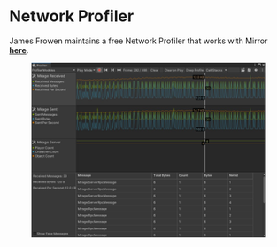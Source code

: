 # Network Profiler

James Frowen maintains a free Network Profiler that works with Mirror [**here**](https://github.com/James-Frowen/Mirage.Profiler).

<figure><img src="../../.gitbook/assets/image.png" alt=""><figcaption></figcaption></figure>
